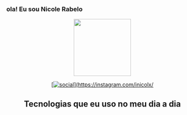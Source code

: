 ### ola! Eu sou Nicole Rabelo
<div align="center">
  <a href="https://github.com/inicolx
    <img height="150em" src="https://github-readme-stats.vercel.app/api?username=inicolxrivate=true&include_all_commits=true&show_icons=true&theme=dracula&hide_border=false&show_owner=true"/>
    <img height="150em" src="https://github-readme-stats.vercel.app/api/top-langs/?username=dsouloficial&theme=dracula&hide_border=false&&layout=compact"/>

[![social](https://img.shields.io/badge/Instagram-E4405F?style=for-the-badge&logo=instagram&logoColor=white)](https://instagram.com/inicolx/

## Tecnologias que eu uso no meu dia a dia 
